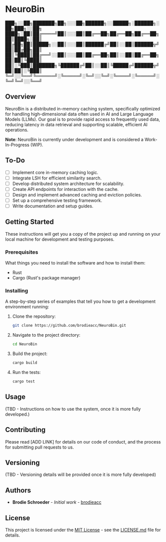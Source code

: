 # NeuroBin

███╗░░██╗███████╗██╗░░░██╗██████╗░░█████╗░██████╗░██╗███╗░░██╗
████╗░██║██╔════╝██║░░░██║██╔══██╗██╔══██╗██╔══██╗██║████╗░██║
██╔██╗██║█████╗░░██║░░░██║██████╔╝██║░░██║██████╦╝██║██╔██╗██║
██║╚████║██╔══╝░░██║░░░██║██╔══██╗██║░░██║██╔══██╗██║██║╚████║
██║░╚███║███████╗╚██████╔╝██║░░██║╚█████╔╝██████╦╝██║██║░╚███║
╚═╝░░╚══╝╚══════╝░╚═════╝░╚═╝░░╚═╝░╚════╝░╚═════╝░╚═╝╚═╝░░╚══╝

## Overview

NeuroBin is a distributed in-memory caching system, specifically optimized for handling high-dimensional data often used in AI and Large Language Models (LLMs). Our goal is to provide rapid access to frequently used data, reducing latency in data retrieval and supporting scalable, efficient AI operations.

**Note**: NeuroBin is currently under development and is considered a Work-In-Progress (WIP).

## To-Do

- [ ] Implement core in-memory caching logic.
- [ ] Integrate LSH for efficient similarity search.
- [ ] Develop distributed system architecture for scalability.
- [ ] Create API endpoints for interaction with the cache.
- [ ] Design and implement advanced caching and eviction policies.
- [ ] Set up a comprehensive testing framework.
- [ ] Write documentation and setup guides.

## Getting Started

These instructions will get you a copy of the project up and running on your local machine for development and testing purposes.

### Prerequisites

What things you need to install the software and how to install them:

- Rust
- Cargo (Rust's package manager)

### Installing

A step-by-step series of examples that tell you how to get a development environment running:

1. Clone the repository:

   ```bash
   git clone https://github.com/brodieacc/NeuroBin.git

2. Navigate to the project directory:

   ```bash
   cd NeuroBin

3. Build the project:

   ```bash
   cargo build

4. Run the tests:

   ```bash
   cargo test

## Usage

(TBD - Instructions on how to use the system, once it is more fully developed.)

## Contributing

Please read [ADD LINK] for details on our code of conduct, and the process for submitting pull requests to us.

## Versioning

(TBD - Versioning details will be provided once it is more fully developed)

## Authors

- **Brodie Schroeder** - *Initial work* - [brodieacc](https://github.com/brodieacc/)

## License

This project is licensed under the [MIT License](LICENSE) - see the [LICENSE.md](LICENSE) file for details.
